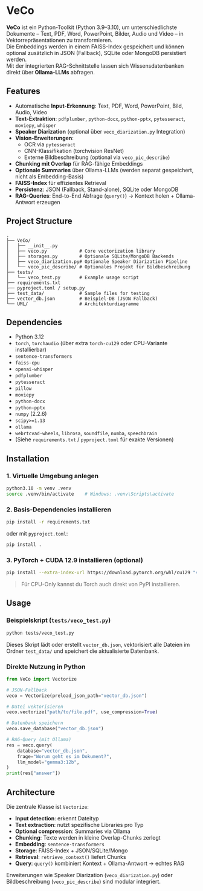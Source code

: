 # VeCo

**VeCo** ist ein Python-Toolkit (Python 3.9–3.10), um unterschiedlichste Dokumente – Text, PDF, Word, PowerPoint, Bilder, Audio und Video – in Vektor­repräsentationen zu transformieren.  
Die Embeddings werden in einem FAISS-Index gespeichert und können optional zusätzlich in JSON (Fallback), SQLite oder MongoDB persistiert werden.  
Mit der integrierten RAG-Schnittstelle lassen sich Wissensdatenbanken direkt über **Ollama-LLMs** abfragen.

## Features

- Automatische **Input-Erkennung**: Text, PDF, Word, PowerPoint, Bild, Audio, Video
- **Text-Extraktion**: `pdfplumber`, `python-docx`, `python-pptx`, `pytesseract`, `moviepy`, `whisper`
- **Speaker Diarization** (optional über `veco_diarization.py` Integration)
- **Vision-Erweiterungen**:
  - OCR via `pytesseract`
  - CNN-Klassifikation (torchvision ResNet)
  - Externe Bildbeschreibung (optional via `veco_pic_describe`)
- **Chunking mit Overlap** für RAG-fähige Embeddings
- **Optionale Summaries** über Ollama-LLMs (werden separat gespeichert, nicht als Embedding-Basis)
- **FAISS-Index** für effizientes Retrieval
- **Persistenz**: JSON (Fallback, Stand-alone), SQLite oder MongoDB
- **RAG-Queries**: End-to-End Abfrage (`query()`) → Kontext holen + Ollama-Antwort erzeugen

## Project Structure

```
.
├── VeCo/
│   ├── __init__.py
│   ├── veco.py            # Core vectorization library
│   ├── storages.py        # Optionale SQLite/MongoDB Backends
│   ├── veco_diarization.py# Optionale Speaker Diarization Pipeline
│   └── veco_pic_describe/ # Optionales Projekt für Bildbeschreibung
├── tests/
│   └── veco_test.py       # Example usage script
├── requirements.txt
├── pyproject.toml / setup.py
├── test_data/             # Sample files for testing
├── vector_db.json         # Beispiel-DB (JSON Fallback)
└── UML/                   # Architekturdiagramme
```

## Dependencies

- Python 3.12
- `torch`, `torchaudio` (über extra `torch-cu129` oder CPU-Variante installierbar)
- `sentence-transformers`
- `faiss-cpu`
- `openai-whisper`
- `pdfplumber`
- `pytesseract`
- `pillow`
- `moviepy`
- `python-docx`
- `python-pptx`
- `numpy` (2.2.6)
- `scipy>=1.13`
- `ollama`
- `webrtcvad-wheels`, `librosa`, `soundfile`, `numba`, `speechbrain`
- (Siehe `requirements.txt` / `pyproject.toml` für exakte Versionen)

## Installation

### 1. Virtuelle Umgebung anlegen

```bash
python3.10 -m venv .venv
source .venv/bin/activate    # Windows: .venv\Scripts\activate
```

### 2. Basis-Dependencies installieren

```bash
pip install -r requirements.txt
```

oder mit `pyproject.toml`:

```bash
pip install .
```

### 3. PyTorch + CUDA 12.9 installieren (optional)

```bash
pip install --extra-index-url https://download.pytorch.org/whl/cu129 "veco[torch-cu129]"
```

> Für CPU-Only kannst du Torch auch direkt von PyPI installieren.

## Usage

### Beispielskript (`tests/veco_test.py`)

```bash
python tests/veco_test.py
```

Dieses Skript lädt oder erstellt `vector_db.json`, vektorisiert alle Dateien im Ordner `test_data/` und speichert die aktualisierte Datenbank.

### Direkte Nutzung in Python

```python
from VeCo import Vectorize

# JSON-Fallback
veco = Vectorize(preload_json_path="vector_db.json")

# Datei vektorisieren
veco.vectorize("path/to/file.pdf", use_compression=True)

# Datenbank speichern
veco.save_database("vector_db.json")

# RAG-Query (mit Ollama)
res = veco.query(
    database="vector_db.json",
    frage="Worum geht es im Dokument?",
    llm_model="gemma3:12b",
)
print(res["answer"])
```

## Architecture

Die zentrale Klasse ist `Vectorize`:

- **Input detection**: erkennt Dateityp
- **Text extraction**: nutzt spezifische Libraries pro Typ
- **Optional compression**: Summaries via Ollama
- **Chunking**: Texte werden in kleine Overlap-Chunks zerlegt
- **Embedding**: `sentence-transformers`
- **Storage**: FAISS-Index + JSON/SQLite/Mongo
- **Retrieval**: `retrieve_context()` liefert Chunks
- **Query**: `query()` kombiniert Kontext + Ollama-Antwort → echtes RAG

Erweiterungen wie Speaker Diarization (`veco_diarization.py`) oder Bildbeschreibung (`veco_pic_describe`) sind modular integriert.
